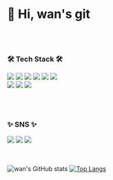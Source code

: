 <!-- ![header](https://capsule-render.vercel.app/api?type=waving&color=auto&height=300&section=header&text=Hello!%20wan's%20git&fontSize=50&fontColor=ffffff) -->

# 👋 Hi, wan's git

<br><br>
<div>

  ### 🛠️ Tech Stack 🛠
  
  <div>
    <img src="https://img.shields.io/badge/HTML-FF9A00?style=for-the-badge&logo=HTML5&logoColor=white">
    <img src="https://img.shields.io/badge/CSS3-2C5BB4?style=for-the-badge&logo=CSS3&logoColor=white">
    <img src="https://img.shields.io/badge/JavaScript-ECD53F?style=for-the-badge&logo=JavaScript&logoColor=black">
    <img src="https://img.shields.io/badge/Sass-CC6699?style=for-the-badge&logo=Sass&logoColor=white">
    <img src="https://img.shields.io/badge/Bootstrap&-7952B3?style=for-the-badge&logo=Bootstrap&logoColor=white">
    <img src="https://img.shields.io/badge/Node.js-339933?style=for-the-badge&logo=Node.js&logoColor=white">
    <br>
    <img src="https://img.shields.io/badge/React-61DAFB?style=for-the-badge&logo=React&logoColor=white">
    <img src="https://img.shields.io/badge/C-A8B9CC?style=for-the-badge&logo=C&logoColor=white">
    <img src="https://img.shields.io/badge/Python-3776AB?style=for-the-badge&logo=Python&logoColor=white">
  </div>

<br><br>
  ### ✨ SNS ✨
  
  <div>
      <a href="https://spot-grin-55d.notion.site/6b91713ecae1415d9f19db414d59aee4"><img src="https://img.shields.io/badge/Notion-000000?style=for-the-badge&logo=Notion&logoColor=white"></a>
    <a href="https://velog.io/@2jin_j"><img src="https://img.shields.io/badge/velog-20C997?style=for-the-badge&logo=Velog&logoColor=white"></a>
    <img src="https://img.shields.io/badge/Gmail-EA4335?style=for-the-badge&logo=Gmail&logoColor=white">
  </div>

<br><br>
![wan's GitHub stats](https://github-readme-stats.vercel.app/api?username=wan0911&show_icons=true&theme=apprentice)
[![Top Langs](https://github-readme-stats.vercel.app/api/top-langs/?username=anuraghazra&layout=compact)](https://github.com/anuraghazra/github-readme-stats)
  
</div>


<!--
**wan0911/wan0911** is a ✨ _special_ ✨ repository because its `README.md` (this file) appears on your GitHub profile.

Here are some ideas to get you started:

- 🔭 I’m currently working on ...
- 🌱 I’m currently learning ...
- 👯 I’m looking to collaborate on ...
- 🤔 I’m looking for help with ...
- 💬 Ask me about ...
- 📫 How to reach me: ...
- 😄 Pronouns: ...
- ⚡ Fun fact: ...
-->

